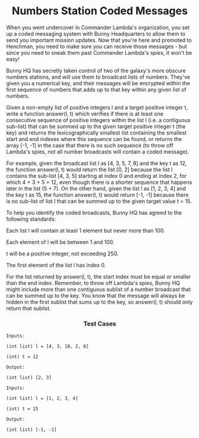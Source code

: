 <h1 align= "center"><b>Numbers Station Coded Messages</b></h1>

When you went undercover in Commander Lambda's organization, you set up a coded messaging system with Bunny Headquarters to allow them to send you important mission updates. Now that you're here and promoted to Henchman, you need to make sure you can receive those messages - but since you need to sneak them past Commander Lambda's spies, it won't be easy!

Bunny HQ has secretly taken control of two of the galaxy's more obscure numbers stations, and will use them to broadcast lists of numbers. They've given you a numerical key, and their messages will be encrypted within the first sequence of numbers that adds up to that key within any given list of numbers.

Given a non-empty list of positive integers l and a target positive integer t, write a function answer(l, t) which verifies if there is at least one consecutive sequence of positive integers within the list l (i.e. a contiguous sub-list) that can be summed up to the given target positive integer t (the key) and returns the lexicographically smallest list containing the smallest start and end indexes where this sequence can be found, or returns the array [-1, -1] in the case that there is no such sequence (to throw off Lambda's spies, not all number broadcasts will contain a coded message).

For example, 
given the broadcast list l as [4, 3, 5, 7, 8] and the key t as 12, 
the function answer(l, t) would return the list [0, 2] because the list l contains the sub-list [4, 3, 5] starting at index 0 and ending at index 2, for which 4 + 3 + 5 = 12, even though there is a shorter sequence that happens later in the list (5 + 7). 
On the other hand, given the list l as [1, 2, 3, 4] and the key t as 15, the function answer(l, t) would return [-1, -1] because there is no sub-list of list l that can be summed up to the given target value t = 15.

To help you identify the coded broadcasts, Bunny HQ has agreed to the following standards:

Each list l will contain at least 1 element but never more than 100.

Each element of l will be between 1 and 100.

t will be a positive integer, not exceeding 250.

The first element of the list l has index 0.

For the list returned by answer(l, t), the start index must be equal or smaller than the end index.
Remember, to throw off Lambda's spies, Bunny HQ might include more than one contiguous sublist of a number broadcast that can be summed up to the key. You know that the message will always be hidden in the first sublist that sums up to the key, so answer(l, t) should only return that sublist.

<h3 align= "center"><b>Test Cases </b></h3>

```
Inputs:

(int list) l = [4, 3, 10, 2, 8] 

(int) t = 12 

Output: 

(int list) [2, 3]

Inputs: 

(int list) l = [1, 2, 3, 4] 

(int) t = 15 

Output: 

(int list) [-1, -1]

```